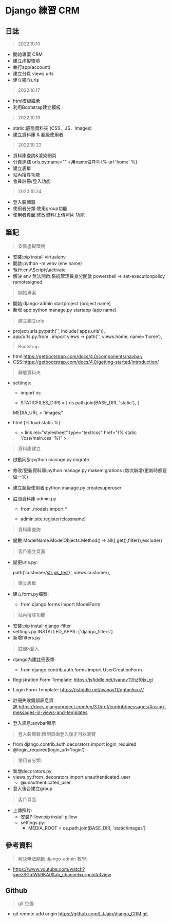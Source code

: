 # Django 練習 CRM

## 日誌
> 2022.10.10
- 開始專案 CRM
- 建立虛擬環境
- 執行app(account)
- 建立分頁 views urls
- 建立獨立urls

> 2022.10.17
- html模板繼承
- 利用Bootstrap建立模板

> 2022.10.19
- static:靜態資料夾 (CSS、JS、Images)
- 建立資料庫 & 超級使用者

> 2022.10.22
- 資料庫查詢&渲染網頁
- 分頁連結 urls.py:name=""->用name做呼叫{% url 'home' %}
- 建立表單
- 站內搜尋功能
- 會員註冊/登入功能

> 2022.10.24
- 登入裝飾器
- 使用者分類:使用group功能
- 使用者頁面:修改資料/上傳照片 功能



## 筆記
> 安裝虛擬環境
- 安裝:pip install virtualenv
- 開啟:python -m venv (env name)
- 執行:env\Scripts\activate
- 解決 env 無法開啟:系統管理員身分開啟 powershell -> set-executionpolicy remotesigned

> 開始專案
- 開始:django-admin startproject (project name)
- 新增 app:python manage.py startapp (app name)

> 建立獨立urls
- project/urls.py:path('', include('apps.urls')),
- app/urls.py:from . import views -> path('', views.home, name='home'),

> Bootstrap
- html:https://getbootstrap.com/docs/4.0/components/navbar/
- CSS:https://getbootstrap.com/docs/4.0/getting-started/introduction/

> 靜態資料夾
- settings:

    - import os

    - STATICFILES_DIRS = [
        os.path.join(BASE_DIR, 'static'),
    ]

    MEDIA_URL = 'images/' 

- html:{% load static %}  

    - < link rel="stylesheet" type="text/css" href="{% static '/css/main.css' %}" >

> 資料庫建立
- 啟動同步:python manage.py migrate
- 修改/更新資料庫:python manage.py makemigrations (每次新增/更新時都要做一次)
- 建立超級使用者:python manage.py createsuperuser
- 註冊資料庫:admin.py

    - from .models import *

    - admin.site.register(classname)

> 資料庫查詢
- 變數:ModelName.ModelObjects.Method() -> all(),get(),filter(),exclude()

> 客戶獨立頁面
- 變更urls.py:

    path('customer/<str:pk_test>/', views.customer),

> 建立表單
- 建立form.py檔案:

    - from django.forms import ModelForm

> 站內搜尋功能
- 安裝:pip install django-filter
- settings.py:INSTALLED_APPS=['django_filters']
- 新增filters.py

> 註冊&登入
- django內建註冊表單:

    - from django.contrib.auth.forms import UserCreationForm
- Registration Form Template: https://jsfiddle.net/ivanov11/hzf0jxLg/
- Login Form Template: https://jsfiddle.net/ivanov11/dghm5cu7/
- 註冊失敗錯誤訊息資訊:https://docs.djangoproject.com/en/3.0/ref/contrib/messages/#using-messages-in-views-and-templates
- 登入訊息:anvbar顯示

> 登入裝飾器:限制頁面登入後才可以瀏覽
- from django.contrib.auth.decorators import login_required
- @login_required(login_url='login')

> 使用者分類:
- 新增decorators.py
- views.py:from .decorators import unauthenticated_user
    - @unauthenticated_user
- 登入後台建立group

> 客戶頁面
-  上傳照片:
    - 安裝Pillow:pip install pillow
    - settings.py:
        - MEDIA_ROOT = os.path.join(BASE_DIR, 'static/images')





## 參考資料

> 解決無法開啟 django-admin 教學:
- https://www.youtube.com/watch?v=ezSGmWk9KA0&ab_channel=urpointofview


## Github

> git 位置:
- git remote add origin https://github.com/LJJain/django_CRM.git
